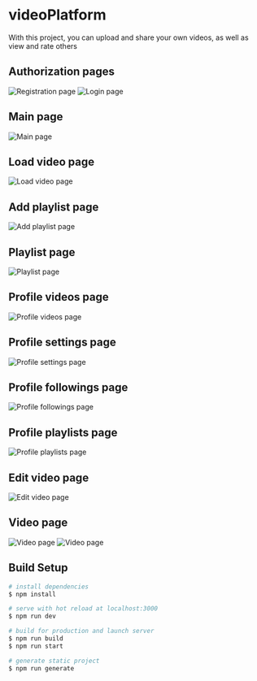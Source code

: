 # videoPlatform

With this project, you can upload and share your own videos, as well as view and rate others

## Authorization pages
<img src="./.github/example/registrationPage.jpg" alt="Registration page" />
<img src="./.github/example/loginPage.jpg" alt="Login page" />

## Main page
<img src="./.github/example/main.jpg" alt="Main page" />

## Load video page
<img src="./.github/example/loadVideo.jpg" alt="Load video page" />

## Add playlist page
<img src="./.github/example/addPlaylist.jpg" alt="Add playlist page" />

## Playlist page
<img src="./.github/example/playlistPage.jpg" alt="Playlist page" />

## Profile videos page
<img src="./.github/example/profileVideos.jpg" alt="Profile videos page" />

## Profile settings page
<img src="./.github/example/profileSettings.jpg" alt="Profile settings page" />

## Profile followings page
<img src="./.github/example/profileFollowings.jpg" alt="Profile followings page" />

## Profile playlists page
<img src="./.github/example/profilePlaylists.jpg" alt="Profile playlists page" />

## Edit video page
<img src="./.github/example/editVideo.jpg" alt="Edit video page" />

## Video page
<img src="./.github/example/videoPage1.jpg" alt="Video page" />
<img src="./.github/example/videoPage2.jpg" alt="Video page" />

## Build Setup

```bash
# install dependencies
$ npm install

# serve with hot reload at localhost:3000
$ npm run dev

# build for production and launch server
$ npm run build
$ npm run start

# generate static project
$ npm run generate
```